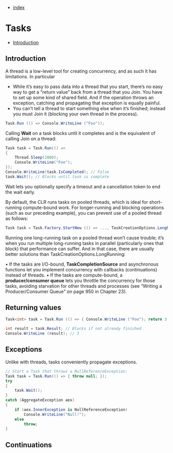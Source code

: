 - [index](https://github.com/KiraDiShira/ConcurrencyAndAsynchrony#concurrency-and-asynchrony)

# Tasks

- [Introduction](#introduction)

## Introduction

A thread is a low-level tool for creating concurrency, and as such it has limitations. In particular

- While it’s easy to pass data into a thread that you start, there’s no easy way to get a “return value” back from a thread that you Join. You have to set up some
kind of shared field. And if the operation throws an exception, catching and propagating that exception is equally painful.
- You can’t tell a thread to start something else when it’s finished; instead you
must Join it (blocking your own thread in the process).

```c#
Task.Run (() => Console.WriteLine ("Foo"));
```

Calling **Wait** on a task blocks until it completes and is the equivalent of calling Join on a thread:

```c#
Task task = Task.Run(() =>
{
    Thread.Sleep(2000);
    Console.WriteLine("Foo");
});
Console.WriteLine(task.IsCompleted); // False
task.Wait(); // Blocks until task is complete
```

Wait lets you optionally specify a timeout and a cancellation token to end the wait early.

By default, the CLR runs tasks on pooled threads, which is ideal for short-running compute-bound work. For longer-running and blocking operations (such as our preceding example), you can prevent use of a pooled thread as follows:

```c#
Task task = Task.Factory.StartNew (() => ..., TaskCreationOptions.LongRunning);
```

Running one long-running task on a pooled thread won’t cause trouble; it’s when you run multiple long-running tasks in parallel (particularly ones that block) that performance can suffer. And in that case, there are usually better solutions than TaskCreationOptions.LongRunning:

• If the tasks are I/O-bound, **TaskCompletionSource** and asynchronous functions let you implement concurrency with callbacks (continuations) instead of threads.
• If the tasks are compute-bound, a **producer/consumer queue** lets you throttle the concurrency for those tasks, avoiding starvation for other threads and processes (see “Writing a Producer/Consumer Queue” on page 950 in Chapter 23).

## Returning values

```c#
Task<int> task = Task.Run (() => { Console.WriteLine ("Foo"); return 3; });
```

```c#
int result = task.Result; // Blocks if not already finished
Console.WriteLine (result); // 3
```

## Exceptions

Unlike with threads, tasks conveniently propagate exceptions. 

```c#
// Start a Task that throws a NullReferenceException:
Task task = Task.Run(() => { throw null; });
try
{
    task.Wait();
}
catch (AggregateException aex)
{
    if (aex.InnerException is NullReferenceException)
        Console.WriteLine("Null!");
    else
        throw;
}
```

## Continuations
